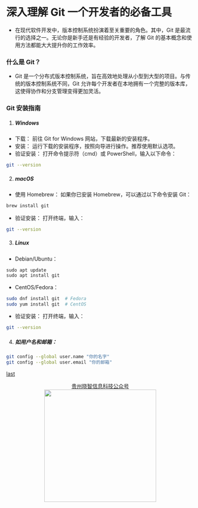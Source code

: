 # 深入理解 Git 一个开发者的必备工具

- 在现代软件开发中，版本控制系统扮演着至关重要的角色。其中，Git 是最流行的选择之一。无论你是新手还是有经验的开发者，了解 Git 的基本概念和使用方法都能大大提升你的工作效率。

### 什么是 Git？

- Git 是一个分布式版本控制系统，旨在高效地处理从小型到大型的项目。与传统的版本控制系统不同，Git 允许每个开发者在本地拥有一个完整的版本库，这使得协作和分支管理变得更加灵活。

### Git 安装指南

1. ##### Windows

- 下载： 前往 Git for Windows 网站，下载最新的安装程序。
- 安装： 运行下载的安装程序，按照向导进行操作。推荐使用默认选项。
- 验证安装： 打开命令提示符（cmd）或 PowerShell，输入以下命令：

```bash
git --version
```

2. ##### macOS

- 使用 Homebrew： 如果你已安装 Homebrew，可以通过以下命令安装 Git：

```bash
brew install git
```

- 验证安装： 打开终端，输入：

```bash
git --version
```

3. ##### Linux

- Debian/Ubuntu：

```
sudo apt update
sudo apt install git
```

- CentOS/Fedora：

```bash
sudo dnf install git  # Fedora
sudo yum install git  # CentOS
```

- 验证安装： 打开终端，输入：

```bash
git --version
```

4. ##### 如用户名和邮箱：

```bash
git config --global user.name "你的名字"
git config --global user.email "你的邮箱"
```

[last](https://www.bilibili.com/video/BV1MU4y1Y7h5/?p=5&spm_id_from=pageDriver&vd_source=10257e657caa8b54111087a9329462e8)

<div align="center"><a href="https://xiaozhi.shop">贵州晓智信息科技公众号</a></div>
<div align="center"> <img src="https://cdn.xiaozhi.shop/xiaozhi/public/picture/weixinpub.png" width = 300 height = 300 /> </div>
